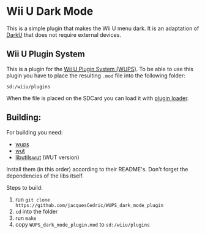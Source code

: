 # Wii U Dark Mode

This is a simple plugin that makes the Wii U menu dark. It is an adaptation of [DarkU](https://github.com/vincent-coding/DarkU) that does not require external devices.

## Wii U Plugin System
This is a plugin for the [Wii U Plugin System (WUPS)](https://github.com/Maschell/WiiUPluginSystem/). To be able to use this plugin you have to place the resulting `.mod` file into the following folder:

```
sd:/wiiu/plugins
```
When the file is placed on the SDCard you can load it with [plugin loader](https://github.com/Maschell/WiiUPluginSystem/).

## Building:

For building you need: 
- [wups](https://github.com/Maschell/WiiUPluginSystem)
- [wut](https://github.com/decaf-emu/wut)
- [libutilswut](https://github.com/Maschell/libutils/tree/wut) (WUT version) 

Install them (in this order) according to their README's. Don't forget the dependencies of the libs itself.

Steps to build:
1. run `git clone https://github.com/jacquesCedric/WUPS_dark_mode_plugin`
2. `cd` into the folder
3. run `make`
4. copy `WUPS_dark_mode_plugin.mod` to `sd:/wiiu/plugins`



